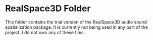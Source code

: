 # RealSpace3D Folder

This folder contains the trial version of the RealSpace3D audio sound spatialization package. It is currently not being used
in any part of the project. I do not own any of these files.
